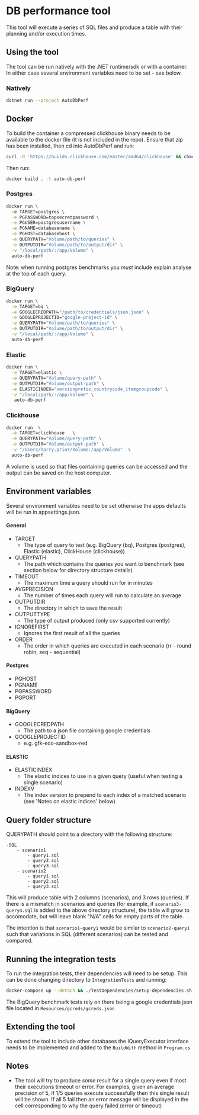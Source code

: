 # DB performance tool

This tool will execute a series of SQL files and produce a table with their planning and/or execution times.

## Using the tool

The tool can be run natively with the .NET runtime/sdk or with a container. In either case
several environment variables need to be set - see below.

### Natively
```bash
dotnet run --project AutoDbPerf 
```

## Docker
To build the container a compressed clickhouse binary needs to be available to the docker file (it is not included in the repo).
Ensure that zip has been installed, then cd into AutoDbPerf and run:
```bash
curl -O 'https://builds.clickhouse.com/master/amd64/clickhouse' && chmod a+x clickhouse && zip clickhouse clickhouse
```
Then run:
```bash
docker build . -t auto-db-perf
```
### Postgres 
```bash
docker run \ 
  -e TARGET=postgres \
  -e PGPASSWORD=topsecretpassword \
  -e PGUSER=postgresusername \
  -e PGNAME=databasename \
  -e PGHOST=databasehost \
  -e QUERYPATH="Volume/path/to/queries" \
  -e OUTPUTDIR="Volume/path/to/output/dir" \
  -v "/local/path/:/app/Volume" \
  auto-db-perf
```
Note: when running postgres benchmarks you *must* include explain analyse at the top of each query.

### BigQuery
```bash
docker run \
  -e TARGET=bq \
  -e GOOGLECREDPATH="/path/to/credentials/json.json" \
  -e GOOGLEPROJECTID="google-project-id" \
  -e QUERYPATH="Volume/path/to/queries" \
  -e OUTPUTDIR="Volume/path/to/output/dir" \
  -v "/local/path/:/app/Volume" \
  auto-db-perf
````
### Elastic

```bash
docker run \
  -e TARGET=elastic \
  -e QUERYPATH="Volume/query-path" \
  -e OUTPUTDIR="Volume/output-path" \
  -e ELASTICINDEX="versionprefix_countrycode_itemgroupcode" \
  -v "/local/path/:/app/Volume" \
   auto-db-perf 
```

### Clickhouse
```bash
docker run  \
  -e TARGET=clickhouse   \
  -e QUERYPATH="Volume/query-path" \
  -e OUTPUTDIR="Volume/output-path" \
  -v "/Users/harry.prior/Volume:/app/Volume"  \
  auto-db-perf 
```

A volume is used so that files containing queries can be accessed 
and the output can be saved on the host computer. 

## Environment variables
Several environment variables need to be set otherwise the apps defaults will be run in appsettings.json.
#### General
  - TARGET
    - The type of query to test (e.g. BigQuery (bq), Postgres (postgres), Elastic (elastic), ClickHouse (clickhouse))
  - QUERYPATH
    - The path which contains the queries you want to benchmark (see section below for directory structure details)
  - TIMEOUT
    - The maximum time a query should run for in minutes 
  - AVGPRECISION
    - The number of times each query will run to calculate an average 
  - OUTPUTDIR
    - The directory in which to save the result
  - OUTPUTTYPE
    - The type of output produced (only csv supported currently)
  - IGNOREFIRST
    - Ignores the first result of all the queries
  - ORDER
    - The order in which queries are executed in each scenario (rr - round robin, seq - sequential)
#### Postgres
  - PGHOST
  - PGNAME
  - PGPASSWORD
  - PGPORT
#### BigQuery
  - GOOGLECREDPATH
    - The path to a json file containing google credentials
  - GOOGLEPROJECTID
    - e.g. gfk-eco-sandbox-red
#### ELASTIC
  - ELASTICINDEX
    - The elastic indices to use in a given query (useful when testing a single scenario)
  - INDEXV
    - The index version to prepend to each index of a matched scenario (see 'Notes on elastic indices' below)

## Query folder structure

QUERYPATH should point to a directory with the following structure:

```
-SQL
    - scenario1
        - query1.sql
        - query2.sql
        - query3.sql
    - scenario2
        - query1.sql
        - query2.sql
        - query3.sql
```

This will produce table with 2 columns (scenarios), and 3 rows (queries). If there is a mismatch in scenarios and
queries (for example, if `scenario3-query4.sql` is added to the above directory structure), the table will grow to
accomodate, but will leave blank "N/A" cells for empty parts of the table.

The intention is that `scenario1-query1` would be similar to `scenario2-query1` such that variations in SQL (different
scenarios) can be tested and compared.


## Running the integration tests

To run the integration tests, their dependencies will need to be setup. This can be done changing directory to 
`IntegrationTests` and running:

```bash
docker-compose up --detach && ./TestDependencies/setup-dependencies.sh
```

The BigQuery benchmark tests rely on there being a google credentials json file located in `Resources/gcreds/gcreds.json`



## Extending the tool

To extend the tool to include other databases the IQueryExecutor interface needs to be implemented
and added to the `BuildWith` method in `Program.cs`


## Notes

- The tool will try to produce *some* result for a single query even if most their executions timeout or error. For
  examples, given an average precision of 5, if 1/5 queries execute successfully then this single result will be shown.
  If all 5 fail then an error message will be displayed in the cell corresponding to why the query failed (error or
  timeout)

